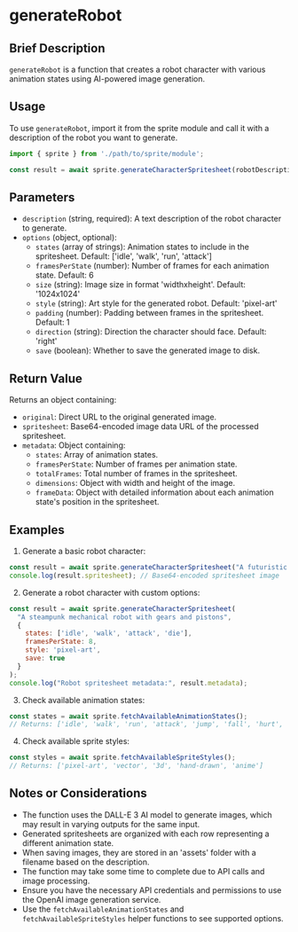 # generateRobot

## Brief Description
`generateRobot` is a function that creates a robot character with various animation states using AI-powered image generation.

## Usage
To use `generateRobot`, import it from the sprite module and call it with a description of the robot you want to generate.

```javascript
import { sprite } from './path/to/sprite/module';

const result = await sprite.generateCharacterSpritesheet(robotDescription, options);
```

## Parameters
- `description` (string, required): A text description of the robot character to generate.
- `options` (object, optional):
  - `states` (array of strings): Animation states to include in the spritesheet. Default: ['idle', 'walk', 'run', 'attack']
  - `framesPerState` (number): Number of frames for each animation state. Default: 6
  - `size` (string): Image size in format 'widthxheight'. Default: '1024x1024'
  - `style` (string): Art style for the generated robot. Default: 'pixel-art'
  - `padding` (number): Padding between frames in the spritesheet. Default: 1
  - `direction` (string): Direction the character should face. Default: 'right'
  - `save` (boolean): Whether to save the generated image to disk.

## Return Value
Returns an object containing:
- `original`: Direct URL to the original generated image.
- `spritesheet`: Base64-encoded image data URL of the processed spritesheet.
- `metadata`: Object containing:
  - `states`: Array of animation states.
  - `framesPerState`: Number of frames per animation state.
  - `totalFrames`: Total number of frames in the spritesheet.
  - `dimensions`: Object with width and height of the image.
  - `frameData`: Object with detailed information about each animation state's position in the spritesheet.

## Examples

1. Generate a basic robot character:
```javascript
const result = await sprite.generateCharacterSpritesheet("A futuristic battle robot with glowing eyes");
console.log(result.spritesheet); // Base64-encoded spritesheet image
```

2. Generate a robot character with custom options:
```javascript
const result = await sprite.generateCharacterSpritesheet(
  "A steampunk mechanical robot with gears and pistons", 
  { 
    states: ['idle', 'walk', 'attack', 'die'],
    framesPerState: 8,
    style: 'pixel-art',
    save: true 
  }
);
console.log("Robot spritesheet metadata:", result.metadata);
```

3. Check available animation states:
```javascript
const states = await sprite.fetchAvailableAnimationStates();
// Returns: ['idle', 'walk', 'run', 'attack', 'jump', 'fall', 'hurt', 'die']
```

4. Check available sprite styles:
```javascript
const styles = await sprite.fetchAvailableSpriteStyles();
// Returns: ['pixel-art', 'vector', '3d', 'hand-drawn', 'anime']
```

## Notes or Considerations
- The function uses the DALL-E 3 AI model to generate images, which may result in varying outputs for the same input.
- Generated spritesheets are organized with each row representing a different animation state.
- When saving images, they are stored in an 'assets' folder with a filename based on the description.
- The function may take some time to complete due to API calls and image processing.
- Ensure you have the necessary API credentials and permissions to use the OpenAI image generation service.
- Use the `fetchAvailableAnimationStates` and `fetchAvailableSpriteStyles` helper functions to see supported options.